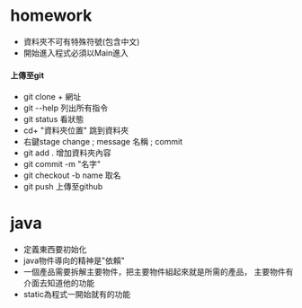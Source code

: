 # homework
- 資料夾不可有特殊符號(包含中文)
- 開始進入程式必須以Main進入
#### 上傳至git
- git clone + 網址
- git --help 列出所有指令
- git status 看狀態
- cd+ "資料夾位置" 跳到資料夾
- 右鍵stage change ; message 名稱 ; commit 
- git add .  增加資料夾內容
- git commit -m "名字" 
- git checkout -b name 取名
- git push 上傳至github
# java 
- 定義東西要初始化
- java物件導向的精神是"依賴"
- 一個產品需要拆解主要物件，把主要物件組起來就是所需的產品，
主要物件有介面去知道他的功能
- static為程式一開始就有的功能
